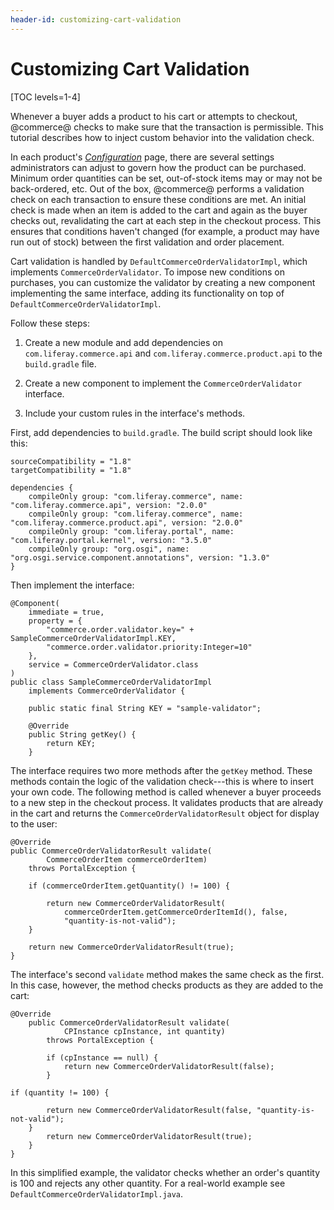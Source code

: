 ```yaml
---
header-id: customizing-cart-validation
---
```


# Customizing Cart Validation

[TOC levels=1-4]

Whenever a buyer adds a product to his cart or attempts to checkout, @commerce@
checks to make sure that the transaction is permissible. This tutorial describes
how to inject custom behavior into the validation check.

In each product's
[*Configuration*](/web/commerce/documentation/-/knowledge_base/1-0/configuration)
page, there are several settings administrators can adjust to govern how the
product can be purchased. Minimum order quantities can be set, out-of-stock
items may or may not be back-ordered, etc. Out of the box, @commerce@ performs
a validation check on each transaction to ensure these conditions are met. An
initial check is made when an item is added to the cart and again as the buyer
checks out, revalidating the cart at each step in the checkout process. This
ensures that conditions haven't changed (for example, a product may have run out
of stock) between the first validation and order placement.

Cart validation is handled by `DefaultCommerceOrderValidatorImpl`, which
implements `CommerceOrderValidator`. To impose new conditions on purchases, you
can customize the validator by creating a new component implementing the same
interface, adding its functionality on top of
`DefaultCommerceOrderValidatorImpl`.

Follow these steps:

1.  Create a new module and add dependencies on `com.liferay.commerce.api` and
    `com.liferay.commerce.product.api` to the `build.gradle` file.

2.  Create a new component to implement the `CommerceOrderValidator` interface.

3.  Include your custom rules in the interface's methods.

First, add dependencies to `build.gradle`. The build script should look like
this:

    sourceCompatibility = "1.8"
    targetCompatibility = "1.8"

    dependencies {
        compileOnly group: "com.liferay.commerce", name: "com.liferay.commerce.api", version: "2.0.0"
        compileOnly group: "com.liferay.commerce", name: "com.liferay.commerce.product.api", version: "2.0.0"
        compileOnly group: "com.liferay.portal", name: "com.liferay.portal.kernel", version: "3.5.0"
        compileOnly group: "org.osgi", name: "org.osgi.service.component.annotations", version: "1.3.0"
    }

Then implement the interface:

    @Component(
        immediate = true,
        property = {
            "commerce.order.validator.key=" + SampleCommerceOrderValidatorImpl.KEY,
            "commerce.order.validator.priority:Integer=10"
        },
        service = CommerceOrderValidator.class
    )
    public class SampleCommerceOrderValidatorImpl
        implements CommerceOrderValidator {

        public static final String KEY = "sample-validator";

        @Override
        public String getKey() {
            return KEY;
        }

The interface requires two more methods after the `getKey` method. These methods
contain the logic of the validation check---this is where to insert your own
code. The following method is called whenever a buyer proceeds to a new step in
the checkout process. It validates products that are already in the cart and
returns the `CommerceOrderValidatorResult` object for display to the user:

    @Override
    public CommerceOrderValidatorResult validate(
            CommerceOrderItem commerceOrderItem)
        throws PortalException {
        
        if (commerceOrderItem.getQuantity() != 100) {

            return new CommerceOrderValidatorResult(
                commerceOrderItem.getCommerceOrderItemId(), false,
                "quantity-is-not-valid");
        }

        return new CommerceOrderValidatorResult(true);
    }

The interface's second `validate` method makes the same check as the first. In
this case, however, the method checks products as they are added to the cart:

    @Override
        public CommerceOrderValidatorResult validate(
                CPInstance cpInstance, int quantity)
            throws PortalException {

            if (cpInstance == null) {
                return new CommerceOrderValidatorResult(false);
            }

    if (quantity != 100) {

            return new CommerceOrderValidatorResult(false, "quantity-is-not-valid");
        }
            return new CommerceOrderValidatorResult(true);
        }
    }

In this simplified example, the validator checks whether an order's quantity is
100 and rejects any other quantity. For a real-world example see
`DefaultCommerceOrderValidatorImpl.java`.
